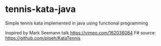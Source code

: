 # tennis-kata-java
Simple tennis kata implemented in java using functional programming

Inspired by Mark Seemann talk https://vimeo.com/162036084
F# source: https://github.com/ploeh/KataTennis



